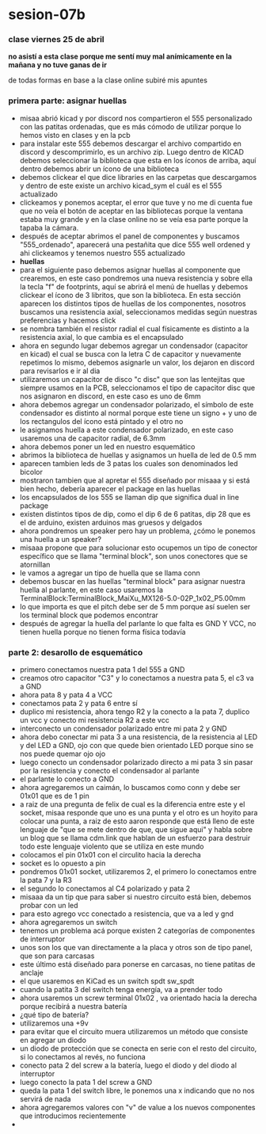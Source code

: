 # sesion-07b
### clase viernes 25 de abril
**no asistí a esta clase porque me sentí muy mal anímicamente en la mañana y no tuve ganas de ir**

de todas formas en base a la clase online subiré mis apuntes

### primera parte: asignar huellas
- misaa abrió kicad y por discord nos compartieron el 555 personalizado con las patitas ordenadas, que es más cómodo de utilizar porque lo hemos visto en clases y en la pcb
- para instalar este 555 debemos descargar el archivo compartido en discord y descomprimirlo, es un archivo zip. Luego dentro de KICAD debemos seleccionar la biblioteca que esta en los íconos de arriba, aquí dentro debemos abrir un ícono de una biblioteca
- debemos clickear el que dice libraries en las carpetas que descargamos y dentro de este existe un archivo kicad_sym el cuál es el 555 actualizado
- clickeamos y ponemos aceptar, el error que tuve y no me di cuenta fue que no veía el botón de aceptar en las bibliotecas porque la ventana estaba muy grande y en la clase online no se veía esa parte porque la tapaba la cámara.
- después de aceptar abrimos el panel de componentes y buscamos "555_ordenado", aparecerá una pestañita que dice 555 well ordened y ahi clickeamos y tenemos nuestro 555 actualizado
- **huellas**
- para el siguiente paso debemos asignar huellas al componente que crearemos, en este caso pondremos una nueva resistencia y sobre ella la tecla "f" de footprints, aquí se abrirá el menú de huellas y debemos clickear el ícono de 3 libritos, que son la biblioteca. En esta sección aparecen los distintos tipos de huellas de los componentes, nosotros buscamos una resistencia axial, seleccionamos medidas según nuestras preferencias y hacemos click
- se nombra también el resistor radial el cual físicamente es distinto a la resistencia axial, lo que cambia es el encapsulado
- ahora en segundo lugar debemos agregar un condensador (capacitor en kicad) el cual se busca con la letra C de capacitor y nuevamente repetimos lo mismo, debemos asignarle un valor, los dejaron en discord para revisarlos e ir al dia
- utilizaremos un capacitor de disco "c disc" que son las lentejitas que siempre usamos en la PCB, seleccionamos el tipo de capacitor disc que nos asignaron en discord, en este caso es uno de 6mm
- ahora debemos agregar un condensador polarizado, el símbolo de este condensador es distinto al normal porque este tiene un signo + y uno de los rectangulos del ícono está pintado y el otro no
- le asignamos huella a este condensador polarizado, en este caso usaremos una de capacitor radial, de 6.3mm
- ahora debemos poner un led en nuestro esquemático
- abrimos la biblioteca de huellas y asignamos un huella de led de 0.5 mm
- aparecen tambien leds de 3 patas los cuales son denominados led bicolor
- mostraron tambien que al apretar el 555 diseñado por misaaa y si está bien hecho, debería aparecer el package en las huellas
- los encapsulados de los 555 se llaman dip que significa dual in line package
- existen distintos tipos de dip, como el dip 6 de 6 patitas, dip 28 que es el de arduino, existen arduinos mas gruesos y delgados
- ahora pondremos un speaker pero hay un problema, ¿cómo le ponemos una huella a un speaker?
- misaaa propone que para solucionar esto ocupemos un tipo de conector específico que se llama "terminal block", son unos conectores que se atornillan
- le vamos a agregar un tipo de huella que se llama conn
- debemos buscar en las huellas "terminal block" para asignar nuestra huella al parlante, en este caso usaremos la TerminalBlock:TerminalBlock_MaiXu_MX126-5.0-02P_1x02_P5.00mm
- lo que importa es que el pitch debe ser de 5 mm porque así suelen ser los terminal block que podemos encontrar
- después de agregar la huella del parlante lo que falta es  GND Y VCC, no tienen huella porque no tienen forma física todavía
### parte 2: desarollo de esquemático
- primero conectamos nuestra pata 1 del 555 a GND
- creamos otro capacitor "C3" y lo conectamos a nuestra pata 5, el c3 va a GND
- ahora pata 8 y pata 4 a VCC
- conectamos pata 2 y pata 6 entre sí
- duplico mi resistencia, ahora tengo R2 y la conecto a la pata 7, duplico un vcc y conecto mi resistencia R2 a este vcc
- interconecto un condensador polarizado entre mi pata 2 y GND
- ahora debo conectar mi pata 3 a una resistencia, de la resistencia al LED y del LED a GND, ojo con que quede bien orientado LED porque sino se nos puede quemar ojo ojo
- luego conecto un condensador polarizado directo a mi pata 3 sin pasar por la resistencia y conecto el condensador al parlante
- el parlante lo conecto a GND
- ahora agregaremos un caimán, lo buscamos como conn y debe ser 01x01 que es de 1 pin
- a raiz de una pregunta de felix de cual es la diferencia entre este y el socket, misaa responde que uno es una punta y el otro es un hoyito para colocar una punta, a raiz de esto aaron responde que está lleno de este lenguaje de "que se mete dentro de que, que sigue aqui" y habla sobre un blog que se llama cdm.link que hablan de un esfuerzo para destruir todo este lenguaje violento que se utiliza en este mundo
- colocamos el pin 01x01 con el circulito hacia la derecha
- socket es lo opuesto a pin
- pondremos 01x01 socket, utilizaremos 2, el primero lo conectamos entre la pata 7 y la R3
- el segundo lo conectamos al C4 polarizado y pata 2
- misaaa da un tip que para saber si nuestro circuito está bien, debemos probar con un led
-  para esto agrego vcc conectado a  resistencia, que va a led y gnd
-  ahora agregaremos un switch
-  tenemos un problema acá porque existen 2 categorías de componentes de interruptor
-  unos son los que van directamente a la placa y otros son de tipo panel, que son para carcasas
-  este último está diseñado para ponerse en carcasas, no tiene patitas de anclaje
-  el que usaremos en KiCad es un switch spdt sw_spdt
-  cuando la patita 3 del switch tenga energía, va a prender todo
-  ahora usaremos un screw terminal 01x02 , va orientado hacia la derecha porque recibirá a nuestra batería
-  ¿qué tipo de batería?
-  utilizaremos una +9v
-  para evitar que el circuito muera utilizaremos un método que consiste en agregar un diodo
-  un diodo de protección que se conecta en serie con el resto del circuito, si lo conectamos al revés, no funciona
-  conecto pata 2 del screw a la batería, luego el diodo y del diodo al interruptor
-  luego conecto la pata 1 del screw a GND
-  queda la pata 1 del switch libre, le ponemos una x indicando que no nos servirá de nada
-  ahora agregaremos valores con "v" de value a los nuevos componentes que introducimos recientemente
-  
  
